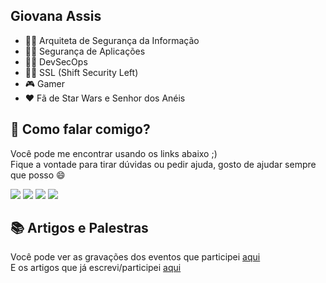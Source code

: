 ## Giovana Assis

- 🕵️‍♀️ Arquiteta de Segurança da Informação
- 🕵️‍♀️ Segurança de Aplicações
- 🕵️‍♀️ DevSecOps
- 🕵️‍♀️ SSL (Shift Security Left)
- 🎮 Gamer
- ♥️ Fã de Star Wars e Senhor dos Anéis

## 💬 Como falar comigo?

Você pode me encontrar usando os links abaixo ;)<br/>
Fique a vontade para tirar dúvidas ou pedir ajuda, gosto de ajudar sempre que posso 😄

<a href="https://twitter.com/giihassisf"><img src="https://img.shields.io/badge/Twitter-1DA1F2?style=for-the-badge&logo=twitter&logoColor=white" /></a>
<a href="https://www.instagram.com/gihyperia/"><img src="https://img.shields.io/badge/Instagram-E4405F?style=for-the-badge&logo=instagram&logoColor=white" /></a>
<a href="https://www.linkedin.com/in/giovanaassis/"><img src="https://img.shields.io/badge/LinkedIn-0077B5?style=for-the-badge&logo=linkedin&logoColor=white" /></a>
<a href="https://github.com/GiHyperia"><img src="https://img.shields.io/badge/GitHub-100000?style=for-the-badge&logo=github&logoColor=white" /></a>

## 📚 Artigos e Palestras

Você pode ver as gravações dos eventos que participei [aqui][0]<br/>
E os artigos que já escrevi/participei [aqui][1]

<!--
**GiHyperia/GiHyperia** is a ✨ _special_ ✨ repository because its `README.md` (this file) appears on your GitHub profile.

Here are some ideas to get you started:

- 🔭 I’m currently working on ...
- 🌱 I’m currently learning ...
- 👯 I’m looking to collaborate on ...
- 🤔 I’m looking for help with ...
- 💬 Ask me about ...
- 📫 How to reach me: ...
- 😄 Pronouns: ...
- ⚡ Fun fact: ...
-->

[0]: https://github.com/GiHyperia/GiHyperia/blob/main/palestras.md
[1]: https://github.com/GiHyperia/GiHyperia/blob/main/artigos.md
